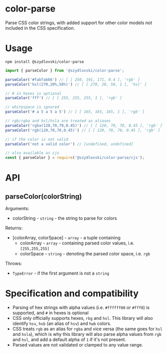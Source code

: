 # color-parse

Parse CSS color strings, with added support for other color models not included in the CSS specification.

# Usage

```
npm install @szydlovski/color-parse
```
```javascript
import { parseColor } from '@szydlovski/color-parse';

parseColor('#fabfab66') // [ [ 250, 191, 171, 0.4 ], 'rgb' ]
parseColor('hsl(270,20%,50%)') // [ [ 270, 20, 50, 1 ], 'hsl' ]

// # in hexes is optional
parseColor('fff') // [ [ 255, 255, 255, 1 ], 'rgb' ]

// whitespace is ignored
parseColor('# a 5 a 5 a 5') // [ [ 165, 165, 165, 1 ], 'rgb' ]

// rgb/rgba and hsl/hsla are treated as aliases
parseColor('rgba(120,70,70,0.45)') // [ [ 120, 70, 70, 0.45 ], 'rgb' ]
parseColor('rgb(120,70,70,0.45)') // [ [ 120, 70, 70, 0.45 ], 'rgb' ]

// if the color is not valid
parseColor('not a valid color') // [undefined, undefined]

// also available as cjs
const { parseColor } = require('@szydlovski/color-parse/cjs');
```

# API

## parseColor(colorString)

Arguments:
- colorString - `string` - the string to parse for colors

Returns:
- [colorArray, colorSpace] - `array` - a tuple containing
  - colorArray - `array` - containing parsed color values, i.e. `[255,255,255]`
  - colorSpace - `string` - denoting the parsed color space, i.e. `rgb`

Throws:
- `TypeError` - if the first argument is not a `string`

# Specification and compatibility

- Parsing of hex strings with alpha values (i.e. `#ffffff00` or `#fff0`) is supported, and `#` in hexes is optional
- CSS only officially supports hexes, `rbg` and `hsl`. This library will also identify `hsv`, `hsb` (an alias of `hsv`) and `hwb` colors.
- CSS treats `rgb` as an alias for `rgba` and vice versa (the same goes for `hsl` and `hsla`), which is why this library will also parse alpha values from `rgb` and `hsl`, and add a default alpha of `1` if it's not present.
- Parsed values are not validated or clamped to any value range.
